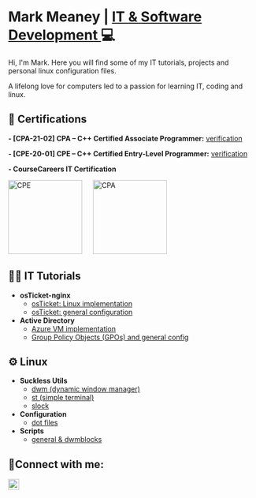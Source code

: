 <h1>Mark Meaney | <a href="https://www.linkedin.com/in/mark-meaney-176280354/"> IT & Software Development </a>💻</h1>
<p>Hi, I'm Mark. Here you will find some of my IT tutorials, projects and personal linux configuration files.</p>

<p>A lifelong love for computers led to a passion for learning IT, coding and linux.</p>

<h2>📜 Certifications</h2>
<b><p>- [CPA-21-02] CPA – C++ Certified Associate Programmer:</b>
<a href="https://verify.openedg.org/?id=AA9J.rGRN.LGBN"> verification</a>
  
<b><p>- [CPE-20-01] CPE – C++ Certified Entry-Level Programmer:</b>
<a href="https://verify.openedg.org/?id=1Pm7.81zY.r4jm"> verification</a>

<b><p>- CourseCareers IT Certification</b></p>

<img src="https://images.credly.com/images/51720c50-39e4-41f5-abe5-c4ae12b8e26c/image.png" alt="CPE" width="150"/> &emsp; <img src="https://images.credly.com/images/01cbdda3-ce36-439a-867d-310b13f99bc7/image.png" alt="CPA" width="150"/>


<h2>👨‍💻 IT Tutorials</h2>

- <b>osTicket-nginx</b>
  - [osTicket: Linux implementation](https://github.com/saus23/osTicket-nginx)
  - [osTicket: general configuration](https://github.com/saus23/osTicket-nginx/tree/main/config)
- <b>Active Directory</b>
  - [Azure VM implementation](https://github.com/saus23/AD-Lab)
  - [Group Policy Objects (GPOs) and general config](https://github.com/saus23/AD-Lab/tree/main/GPO)
 
<h2>⚙️ Linux</h2>

- <b>Suckless Utils</b>
  - [dwm (dynamic window manager)](https://github.com/saus23/dwm)
  - [st (simple terminal)](https://github.com/saus23/st)
  - [slock](https://github.com/saus23/slock)
- <b>Configuration</b>
  - [dot files](https://github.com/saus23/dots)
- <b>Scripts</b>
  - [general & dwmblocks](https://github.com/saus23/scripts)



<h2>🤳Connect with me:</h2>


[<img align="left" alt="Josh | LinkedIn" width="22px" src="https://cdn.jsdelivr.net/npm/simple-icons@v3/icons/linkedin.svg" />][linkedin]

[linkedin]: https://www.linkedin.com/in/mark-meaney-176280354/

